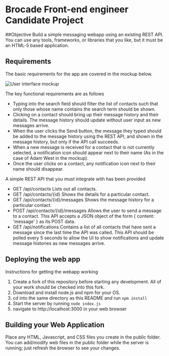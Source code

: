 # Brocade Front-end engineer Candidate Project

##Objective
Build a simple messaging webapp using an existing REST API. You can use any tools, frameworks, or libraries that you like, but it must be an HTML-5 based application.

## Requirements

The basic requirements for the app are covered in the mockup below.

![User interface mockup](https://raw.githubusercontent.com/brocadeengquestions/frontendjs/master/mockup.png)

The key functional requirements are as follows

* Typing into the search field should filter the list of contacts such that only those whose name contains the search term should be shown.
* Clicking on a contact should bring up their message history and their details. The message history should update without user input as new messages arrive.
* When the user clicks the Send button, the message they typed should be added to the message history using the REST API, and shown in the message history, but only if the API call succeeds.
* When a new message is received for a contact that is not currently selected, a notification icon should appear next to their name (As in the case of Adam West in the mockup). 
* Once the user clicks on a contact, any notification icon next to their name should disappear.

A simple REST API that you must integrate with has been provided

* GET /api/contacts
  Lists out all contacts.
* GET /api/contacts/{id}
  Shows the details for a particular contact.
* GET /api/contacts/{id}/messages
  Shows the message history for a particular contact.
* POST /api/contacts/{id}/messages
  Allows the user to send a message to a contact. This API accepts a JSON object of the form { content: 'message' } as its POST data.
* GET /api/notifications
  Contains a list of all contacts that have sent a message since the last time the API was called. This API should be polled every 5 seconds to allow the UI to show notifications and update message histories as new messages arrive.

## Deploying the web app

Instructions for getting the webapp working

1. Create a fork of this repository before starting any development. All of your work should be checked into this fork.
2. Download and install node.js and npm for your OS.
3. cd into the same directory as this README and run ```npm install```
4. Start the server by running ```node index.js```
5. navigate to http://localhost:3000 in your web browser

## Building your Web Application

Place any HTML, Javascript, and CSS files you create in the public folder. You can add/modify web files in the public folder while the server is running; just refresh the browser to see your changes.

